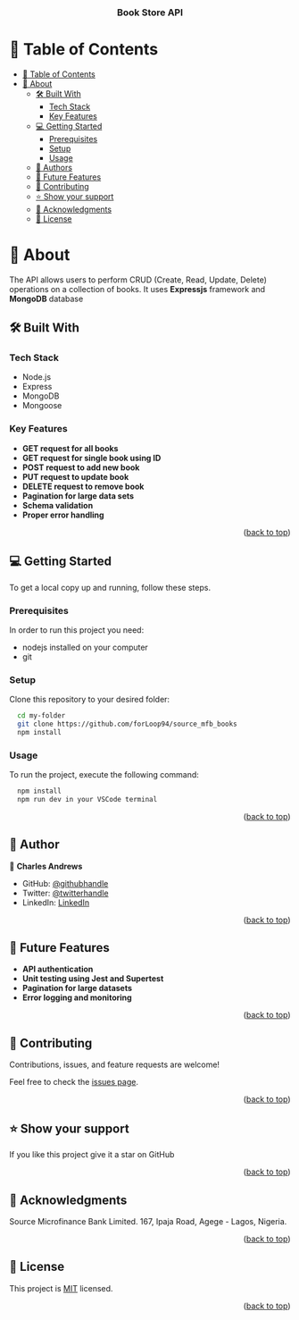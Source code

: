 <a name="readme-top"></a>

<div align="center">
  <h3><b>Book Store API</b></h3>
</div>

# 📗 Table of Contents

- [📗 Table of Contents](#-table-of-contents)
- [📖 About ](#-about-)
  - [🛠 Built With ](#-built-with-)
    - [Tech Stack ](#tech-stack-)
    - [Key Features ](#key-features-)
  - [💻 Getting Started ](#-getting-started-)
    - [Prerequisites](#prerequisites)
    - [Setup](#setup)
    - [Usage](#usage)
  - [👥 Authors ](#-authors-)
  - [🔭 Future Features ](#-future-features-)
  - [🤝 Contributing ](#-contributing-)
  - [⭐️ Show your support ](#️-show-your-support-)
  - [🙏 Acknowledgments ](#-acknowledgments-)
  - [📝 License ](#-license-)

# 📖 About <a name="about-project"></a>

The API allows users to perform CRUD (Create, Read, Update, Delete) operations on a collection of books. It uses **Expressjs** framework and **MongoDB** database

## 🛠 Built With <a name="built-with"></a>

### Tech Stack <a name="tech-stack"></a>

- Node.js
- Express
- MongoDB
- Mongoose

### Key Features <a name="key-features"></a>

- **GET request for all books**
- **GET request for single book using ID**
- **POST request to add new book**
- **PUT request to update book**
- **DELETE request to remove book**
- **Pagination for large data sets**
- **Schema validation**
- **Proper error handling**

<p align="right">(<a href="#readme-top">back to top</a>)</p>

## 💻 Getting Started <a name="getting-started"></a>

To get a local copy up and running, follow these steps.

### Prerequisites

In order to run this project you need:

- nodejs installed on your computer
- git

### Setup

Clone this repository to your desired folder:

```sh
  cd my-folder
  git clone https://github.com/forLoop94/source_mfb_books
  npm install
```

### Usage

To run the project, execute the following command:

```sh
  npm install
  npm run dev in your VSCode terminal
```

<p align="right">(<a href="#readme-top">back to top</a>)</p>

## 👥 Author <a name="authors"></a>

👤 **Charles Andrews**

- GitHub: [@githubhandle](https://github.com/forLoop94)
- Twitter: [@twitterhandle](https://twitter.com/_AndrewsCharles)
- LinkedIn: [LinkedIn](https://linkedin.com/in/andrewscharles94)

<p align="right">(<a href="#readme-top">back to top</a>)</p>

## 🔭 Future Features <a name="future-features"></a>

- **API authentication**
- **Unit testing using Jest and Supertest**
- **Pagination for large datasets**
- **Error logging and monitoring**

<p align="right">(<a href="#readme-top">back to top</a>)</p>

## 🤝 Contributing <a name="contributing"></a>

Contributions, issues, and feature requests are welcome!

Feel free to check the [issues page](https://github.com/forLoop94/source_mfb_books/issues).

<p align="right">(<a href="#readme-top">back to top</a>)</p>

## ⭐️ Show your support <a name="support"></a>

If you like this project give it a star on GitHub

<p align="right">(<a href="#readme-top">back to top</a>)</p>

## 🙏 Acknowledgments <a name="acknowledgements"></a>

Source Microfinance Bank Limited.
167, Ipaja Road, Agege - Lagos, Nigeria.

<p align="right">(<a href="#readme-top">back to top</a>)</p>

## 📝 License <a name="license"></a>

This project is [MIT](./LICENSE) licensed.

<p align="right">(<a href="#readme-top">back to top</a>)</p>
